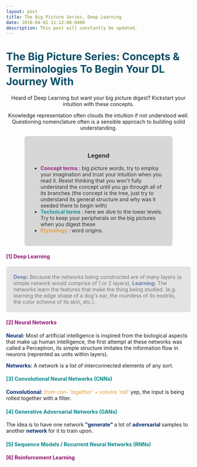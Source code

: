 ```yaml
---
layout: post  
title: The Big Picture Series, Deep Learning
date: 2018-04-01 11:12:00-0400
description: This post will constantly be updated.
---  
```



<h1 style="color:#074e67">The Big Picture Series:  Concepts & Terminologies To Begin Your DL Journey With</h1>


<p style="text-align:center"> Heard of Deep Learning but want your big picture digest? Kickstart your intuition with these concepts.
</p> 
<p style="text-align:center"> 
Knowledge representation often clouds the intuition if not understood well. Questioning nomenclature often is a sensible approach to building solid understanding. 

</p>


<div style="background-color:lightgray; opacity:0.9; border-radius:7px; padding:20px; margin:0px 50px"  >  


 <h3 style="text-align:center; ">Legend</h3>  


<ul> <li> <b style="color:#90126f"> Concept terms </b>: big picture words, try to employ your imagination and trust your intuition when you read it. Resist thinking that you won't fully understand the concept until you go through all of its branches (the concept is the tree, just try to understand its general structure and why was it seeded there to begin with)
</li> <li>  <b style="color:#05878a"> Technical terms </b>: here we dive to the lower levels. Try to keep your peripherals on the big pictures when you digest these
</li><li>   <b style="color:#dd9933"> Etymology </b>: word origins.
</li> </ul>
</div>


#### <b style="color:#90126f"> [1] Deep Learning</b>
 

<div style="background-color:lightgray; opacity:0.6; border-radius:7px; padding:20px;"  >
<b style="color:#052d72">Deep:</b> Because the networks being constructed are of many layers (a simple network would comprise of 1 or 2 layers).  
<b style="color:#052d72">Learning:</b> The networks learn the features that make the thing being studied. (e.g. learning the edge shape of a dog's ear, the roundess of its nostrils, the color scheme of its skin, etc.).
</div>

#### <b style="color:#90126f">[2] Neural Networks</b>
<b style="color:#052d72">Neural:</b> Most of artificial intelligence is inspired from the biological aspects that make up human intelligence, the first attempt at these networks was called a Perceptron, its simple structure imitates the information flow in neurons (reprented as units within layers).

<b style="color:#052d72"> Networks:</b> A network is a list of interconnected elements of any sort.

#### <b style="color:#05878a">[3] Convolutional Neural Networks (CNNs)</b>
<b style="color:#052d72">Convolutional:</b> <i style="color:#dd9933">from con- 'together' + volvere 'roll' </i> yep, the input is being rolled together with a filter.


#### <b style="color:#05878a">[4] Generative Adversarial Networks (GANs)</b>
The idea is to have one network <b style="color:#052d72">  "generate" </b> a lot of <b style="color:#052d72"> adversarial </b> samples to another <b style="color:#052d72"> network </b>for it to train upon.

 

#### <b style="color:#05878a">[5] Sequence Models / Recurrent Neural Networks (RNNs)</b>



#### <b style="color:#90126f">[6] Reinforcement Learning</b>


 
